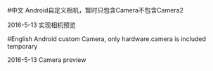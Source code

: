 #中文
Android自定义相机，暂时只包含Camera不包含Camera2

2016-5-13
实现相机预览

#English
Android custom Camera, only hardware.camera is included temporary

2016-5-13
Camera preview

